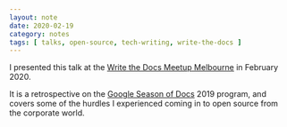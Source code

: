 ```yaml
---
layout: note
date: 2020-02-19
category: notes
tags: [ talks, open-source, tech-writing, write-the-docs ]
---
```


I presented this talk at the [Write the Docs Meetup Melbourne](https://www.meetup.com/en-AU/Write-the-Docs-Australia/events/268284615/) in February 2020.

It is a retrospective on the [Google Season of Docs](https://developers.google.com/season-of-docs) 2019 program, and covers some of the hurdles I experienced coming in to open source from the corporate world.